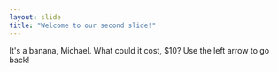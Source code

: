 ```yaml
---
layout: slide
title: "Welcome to our second slide!"
---
```

It's a banana, Michael. What could it cost, $10?
Use the left arrow to go back!
